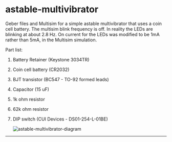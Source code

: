 # astable-multivibrator
Geber files and Multisim for a simple astable multivibrator that uses a coin cell battery. The multisim blink frequency is off. In reality the LEDs are blinking at about 2.8 Hz. On current for the LEDs was modified to be 1mA rather than 5mA, in the Multisim simulation.

Part list:
1) Battery Retainer (Keystone 3034TR)
2) Coin cell battery (CR2032)
3) BJT transistor (BC547 - TO-92 formed leads)
4) Capacitor (15 uF)
5) 1k ohm resistor
6) 62k ohm resistor
7) DIP switch (CUI Devices - DS01-254-L-01BE)

   ![astable-multivibrator-diagram](https://github.com/Telephos/astable-multivibrator/assets/22378231/a36d8b8e-b515-4897-ba9a-2fbaed782f21)
****
